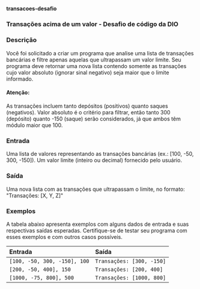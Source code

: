 #### transacoes-desafio
### Transações acima de um valor - Desafio de código da DIO

### Descrição
Você foi solicitado a criar um programa que analise uma lista de transações bancárias e filtre apenas aquelas que ultrapassam um valor limite. Seu programa deve retornar uma nova lista contendo somente as transações cujo valor absoluto (ignorar sinal negativo) seja maior que o limite informado.

#### Atenção:
As transações incluem tanto depósitos (positivos) quanto saques (negativos).
Valor absoluto é o critério para filtrar, então tanto 300 (depósito) quanto -150 (saque) serão considerados, já que ambos têm módulo maior que 100.
### Entrada
Uma lista de valores representando as transações bancárias (ex.: [100, -50, 300, -150]).
Um valor limite (inteiro ou decimal) fornecido pelo usuário.

### Saída
Uma nova lista com as transações que ultrapassam o limite, no formato: "Transações: [X, Y, Z]"

### Exemplos
A tabela abaixo apresenta exemplos com alguns dados de entrada e suas respectivas saídas esperadas. Certifique-se de testar seu programa com esses exemplos e com outros casos possíveis.

|Entrada |	Saída      |
| :------- | :--------------|
|`[100, -50, 300, -150], 100` |	`Transações: [300, -150]`|
|`[200, -50, 400], 150` |	`Transações: [200, 400]`|
|`[1000, -75, 800], 500`|	`Transações: [1000, 800]`|

